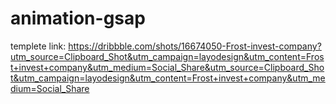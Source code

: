 ﻿# animation-gsap
 templete link: https://dribbble.com/shots/16674050-Frost-invest-company?utm_source=Clipboard_Shot&utm_campaign=layodesign&utm_content=Frost+invest+company&utm_medium=Social_Share&utm_source=Clipboard_Shot&utm_campaign=layodesign&utm_content=Frost+invest+company&utm_medium=Social_Share
